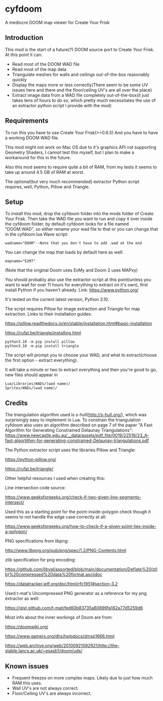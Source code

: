 # cyfdoom
A mediocre DOOM map viewer for Create Your Frisk

## Introduction
This mod is the start of a future(?) DOOM source port to Create Your Frisk. At this point it can:
- Read most of the DOOM WAD file
- Read most of the map data
- Triangulate meshes for walls and ceilings out-of-the-box reasonably quickly
- Display the maps more or less correctly(There seem to be some UV issues here and there and the floor/ceiling UV's are all over the place)
- Extract image data from a WAD file completely out-of-the-box(it just takes tens of hours to do so, which pretty much necessitates the use of an extractor python script I provide with the mod)

## Requirements
To run this you have to use Create Your Frisk(>=0.6.5)
And you have to have a working DOOM WAD file.

This mod might not work on Mac OS due to it's graphics API not supporting Geometry Shaders, I cannot test this myself, but I plan to make a workaround for this in the future.

Also this mod seems to require quite a bit of RAM, from my tests it seems to take up around 4.5 GB of RAM at worst.

The optional(but very much recommended) extractor Python script requires, well, Python, Pillow and Triangle.

## Setup
To install this mod, drop the cyfdoom folder into the mods folder of Create Your Frisk. Then take the WAD file you want to run and copy it over inside the cyfdoom folder, by default cyfdoom looks for a file named "DOOM.WAD", so either rename your wad file to that or you can change that in the cyfdoom.lua Wave script:
```
wadname="DOOM"--Note that you don't have to add .wad at the end
```
You can change the map that loads by default here as well:
```
mapname="E2M7"
```
(Note that the original Doom uses ExMy and Doom 2 uses MAPxy)

You should probably also use the extractor script at this point(unless you want to wait for over 11 hours for everything to extract on it's own), first install Python if you haven't already. 
Link: https://www.python.org/

It's tested on the current latest version, Python 3.10.

The script requires Pillow for image extraction and Triangle for map extraction.
Links to their installation guides:

https://pillow.readthedocs.io/en/stable/installation.html#basic-installation

https://rufat.be/triangle/installing.html

```
python3.10 -m pip install pillow
python3.10 -m pip install triangle
```

The script will prompt you to choose your WAD, and what to extract(choose the first option - extract everything).

It will take a minute or two to extract everything and then you're good to go, new files should appear in
```
Lua/Libraries/WADs/(wad name)/
Sprites/WADs/(wad name)/
```

## Credits
The triangulation algorithm used is s-hull(http://s-hull.org/), which was surprisingly easy to implement in Lua. To constrain the triangulation cyfdoom also uses an algorithm described on page 7 of the paper "A Fast Algorithm for Generating Constrained Delaunay Triangulations": https://www.newcastle.edu.au/__data/assets/pdf_file/0019/22519/23_A-fast-algortithm-for-generating-constrained-Delaunay-triangulations.pdf

The Python extractor script uses the libraries Pillow and Triangle:

https://python-pillow.org/

https://rufat.be/triangle/

Other helpful resources I used when creating this:

Line intersection code source:

https://www.geeksforgeeks.org/check-if-two-given-line-segments-intersect/

Used this as a starting point for the point-inside-polygon check though it seems to not handle the edge case correctly at all:

https://www.geeksforgeeks.org/how-to-check-if-a-given-point-lies-inside-a-polygon/

PNG specifications from libpng:

http://www.libpng.org/pub/png/spec/1.2/PNG-Contents.html

zlib specification for png encoding:

https://github.com/libyal/assorted/blob/main/documentation/Deflate%20(zlib)%20compressed%20data%20format.asciidoc

https://datatracker.ietf.org/doc/html/rfc1951#section-3.2

Used t-mat's Uncompressed PNG generator as a reference for my png extractor as well:

https://gist.github.com/t-mat/fed60b83735a80896fa182a77d5259d6

Most info about the inner workings of Doom are from:

https://doomwiki.org/

https://www.gamers.org/dhs/helpdocs/dmsp1666.html

https://web.archive.org/web/20100921092921/http://the-stable.lancs.ac.uk/~esasb1/doom/uds/

## Known issues
- Frequent freezes on more complex maps. Likely due to just how much RAM this uses.
- Wall UV's are not always correct.
- Floor/Ceiling UV's are always incorrect.
